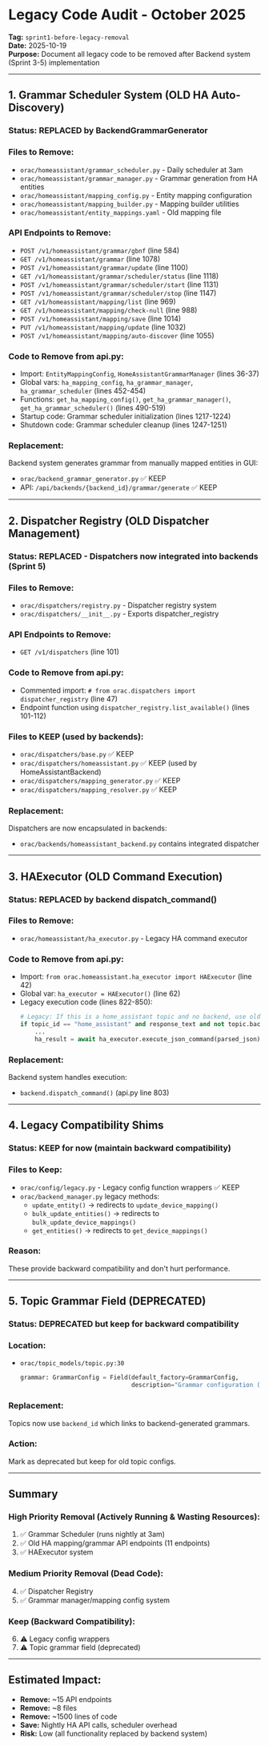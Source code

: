 # Legacy Code Audit - October 2025

**Tag:** `sprint1-before-legacy-removal`  
**Date:** 2025-10-19  
**Purpose:** Document all legacy code to be removed after Backend system (Sprint 3-5) implementation

---

## 1. Grammar Scheduler System (OLD HA Auto-Discovery)

### Status: **REPLACED** by BackendGrammarGenerator

### Files to Remove:
- `orac/homeassistant/grammar_scheduler.py` - Daily scheduler at 3am
- `orac/homeassistant/grammar_manager.py` - Grammar generation from HA entities
- `orac/homeassistant/mapping_config.py` - Entity mapping configuration
- `orac/homeassistant/mapping_builder.py` - Mapping builder utilities
- `orac/homeassistant/entity_mappings.yaml` - Old mapping file

### API Endpoints to Remove:
- `POST /v1/homeassistant/grammar/gbnf` (line 584)
- `GET /v1/homeassistant/grammar` (line 1078)
- `POST /v1/homeassistant/grammar/update` (line 1100)
- `GET /v1/homeassistant/grammar/scheduler/status` (line 1118)
- `POST /v1/homeassistant/grammar/scheduler/start` (line 1131)
- `POST /v1/homeassistant/grammar/scheduler/stop` (line 1147)
- `GET /v1/homeassistant/mapping/list` (line 969)
- `GET /v1/homeassistant/mapping/check-null` (line 988)
- `POST /v1/homeassistant/mapping/save` (line 1014)
- `PUT /v1/homeassistant/mapping/update` (line 1032)
- `POST /v1/homeassistant/mapping/auto-discover` (line 1055)

### Code to Remove from api.py:
- Import: `EntityMappingConfig`, `HomeAssistantGrammarManager` (lines 36-37)
- Global vars: `ha_mapping_config`, `ha_grammar_manager`, `ha_grammar_scheduler` (lines 452-454)
- Functions: `get_ha_mapping_config()`, `get_ha_grammar_manager()`, `get_ha_grammar_scheduler()` (lines 490-519)
- Startup code: Grammar scheduler initialization (lines 1217-1224)
- Shutdown code: Grammar scheduler cleanup (lines 1247-1251)

### Replacement:
Backend system generates grammar from manually mapped entities in GUI:
- `orac/backend_grammar_generator.py` ✅ KEEP
- API: `/api/backends/{backend_id}/grammar/generate` ✅ KEEP

---

## 2. Dispatcher Registry (OLD Dispatcher Management)

### Status: **REPLACED** - Dispatchers now integrated into backends (Sprint 5)

### Files to Remove:
- `orac/dispatchers/registry.py` - Dispatcher registry system
- `orac/dispatchers/__init__.py` - Exports dispatcher_registry

### API Endpoints to Remove:
- `GET /v1/dispatchers` (line 101)

### Code to Remove from api.py:
- Commented import: `# from orac.dispatchers import dispatcher_registry` (line 47)
- Endpoint function using `dispatcher_registry.list_available()` (lines 101-112)

### Files to KEEP (used by backends):
- `orac/dispatchers/base.py` ✅ KEEP
- `orac/dispatchers/homeassistant.py` ✅ KEEP (used by HomeAssistantBackend)
- `orac/dispatchers/mapping_generator.py` ✅ KEEP
- `orac/dispatchers/mapping_resolver.py` ✅ KEEP

### Replacement:
Dispatchers are now encapsulated in backends:
- `orac/backends/homeassistant_backend.py` contains integrated dispatcher

---

## 3. HAExecutor (OLD Command Execution)

### Status: **REPLACED** by backend dispatch_command()

### Files to Remove:
- `orac/homeassistant/ha_executor.py` - Legacy HA command executor

### Code to Remove from api.py:
- Import: `from orac.homeassistant.ha_executor import HAExecutor` (line 42)
- Global var: `ha_executor = HAExecutor()` (line 62)
- Legacy execution code (lines 822-850):
  ```python
  # Legacy: If this is a home_assistant topic and no backend, use old HA executor
  if topic_id == "home_assistant" and response_text and not topic.backend_id:
      ...
      ha_result = await ha_executor.execute_json_command(parsed_json)
  ```

### Replacement:
Backend system handles execution:
- `backend.dispatch_command()` (api.py line 803)

---

## 4. Legacy Compatibility Shims

### Status: **KEEP for now** (maintain backward compatibility)

### Files to Keep:
- `orac/config/legacy.py` - Legacy config function wrappers ✅ KEEP
- `orac/backend_manager.py` legacy methods:
  - `update_entity()` → redirects to `update_device_mapping()`
  - `bulk_update_entities()` → redirects to `bulk_update_device_mappings()`
  - `get_entities()` → redirects to `get_device_mappings()`

### Reason:
These provide backward compatibility and don't hurt performance.

---

## 5. Topic Grammar Field (DEPRECATED)

### Status: **DEPRECATED** but keep for backward compatibility

### Location:
- `orac/topic_models/topic.py:30`
  ```python
  grammar: GrammarConfig = Field(default_factory=GrammarConfig, 
                                 description="Grammar configuration (deprecated - use backend_id)")
  ```

### Replacement:
Topics now use `backend_id` which links to backend-generated grammars.

### Action:
Mark as deprecated but keep for old topic configs.

---

## Summary

### High Priority Removal (Actively Running & Wasting Resources):
1. ✅ Grammar Scheduler (runs nightly at 3am)
2. ✅ Old HA mapping/grammar API endpoints (11 endpoints)
3. ✅ HAExecutor system

### Medium Priority Removal (Dead Code):
4. ✅ Dispatcher Registry
5. ✅ Grammar manager/mapping config system

### Keep (Backward Compatibility):
6. ⚠️ Legacy config wrappers
7. ⚠️ Topic grammar field (deprecated)

---

## Estimated Impact:
- **Remove:** ~15 API endpoints
- **Remove:** ~8 files
- **Remove:** ~1500 lines of code
- **Save:** Nightly HA API calls, scheduler overhead
- **Risk:** Low (all functionality replaced by backend system)
